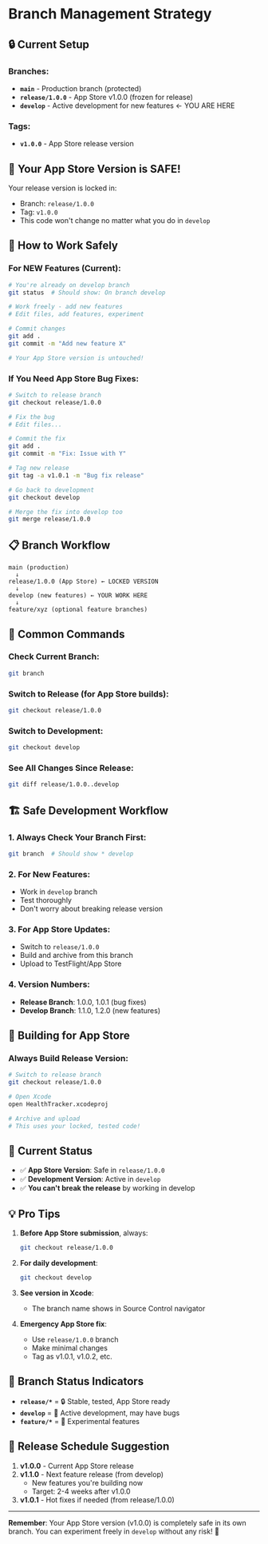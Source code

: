 # Branch Management Strategy

## 🔒 Current Setup

### Branches:
- **`main`** - Production branch (protected)
- **`release/1.0.0`** - App Store v1.0.0 (frozen for release)
- **`develop`** - Active development for new features ← YOU ARE HERE

### Tags:
- **`v1.0.0`** - App Store release version

## 📱 Your App Store Version is SAFE!

Your release version is locked in:
- Branch: `release/1.0.0`
- Tag: `v1.0.0`
- This code won't change no matter what you do in `develop`

## 🚀 How to Work Safely

### For NEW Features (Current):
```bash
# You're already on develop branch
git status  # Should show: On branch develop

# Work freely - add new features
# Edit files, add features, experiment

# Commit changes
git add .
git commit -m "Add new feature X"

# Your App Store version is untouched!
```

### If You Need App Store Bug Fixes:
```bash
# Switch to release branch
git checkout release/1.0.0

# Fix the bug
# Edit files...

# Commit the fix
git add .
git commit -m "Fix: Issue with Y"

# Tag new release
git tag -a v1.0.1 -m "Bug fix release"

# Go back to development
git checkout develop

# Merge the fix into develop too
git merge release/1.0.0
```

## 📋 Branch Workflow

```
main (production)
  ↓
release/1.0.0 (App Store) ← LOCKED VERSION
  ↓
develop (new features) ← YOUR WORK HERE
  ↓
feature/xyz (optional feature branches)
```

## 🔧 Common Commands

### Check Current Branch:
```bash
git branch
```

### Switch to Release (for App Store builds):
```bash
git checkout release/1.0.0
```

### Switch to Development:
```bash
git checkout develop
```

### See All Changes Since Release:
```bash
git diff release/1.0.0..develop
```

## 🏗️ Safe Development Workflow

### 1. Always Check Your Branch First:
```bash
git branch  # Should show * develop
```

### 2. For New Features:
- Work in `develop` branch
- Test thoroughly
- Don't worry about breaking release version

### 3. For App Store Updates:
- Switch to `release/1.0.0`
- Build and archive from this branch
- Upload to TestFlight/App Store

### 4. Version Numbers:
- **Release Branch**: 1.0.0, 1.0.1 (bug fixes)
- **Develop Branch**: 1.1.0, 1.2.0 (new features)

## 📱 Building for App Store

### Always Build Release Version:
```bash
# Switch to release branch
git checkout release/1.0.0

# Open Xcode
open HealthTracker.xcodeproj

# Archive and upload
# This uses your locked, tested code!
```

## 🎯 Current Status

- ✅ **App Store Version**: Safe in `release/1.0.0`
- ✅ **Development Version**: Active in `develop`
- ✅ **You can't break the release** by working in develop

## 💡 Pro Tips

1. **Before App Store submission**, always:
   ```bash
   git checkout release/1.0.0
   ```

2. **For daily development**:
   ```bash
   git checkout develop
   ```

3. **See version in Xcode**:
   - The branch name shows in Source Control navigator

4. **Emergency App Store fix**:
   - Use `release/1.0.0` branch
   - Make minimal changes
   - Tag as v1.0.1, v1.0.2, etc.

## 🚦 Branch Status Indicators

- **`release/*`** = 🔒 Stable, tested, App Store ready
- **`develop`** = 🚧 Active development, may have bugs
- **`feature/*`** = 🧪 Experimental features

## 📅 Release Schedule Suggestion

1. **v1.0.0** - Current App Store release
2. **v1.1.0** - Next feature release (from develop)
   - New features you're building now
   - Target: 2-4 weeks after v1.0.0
3. **v1.0.1** - Hot fixes if needed (from release/1.0.0)

---

**Remember**: Your App Store version (v1.0.0) is completely safe in its own branch.
You can experiment freely in `develop` without any risk! 🎉